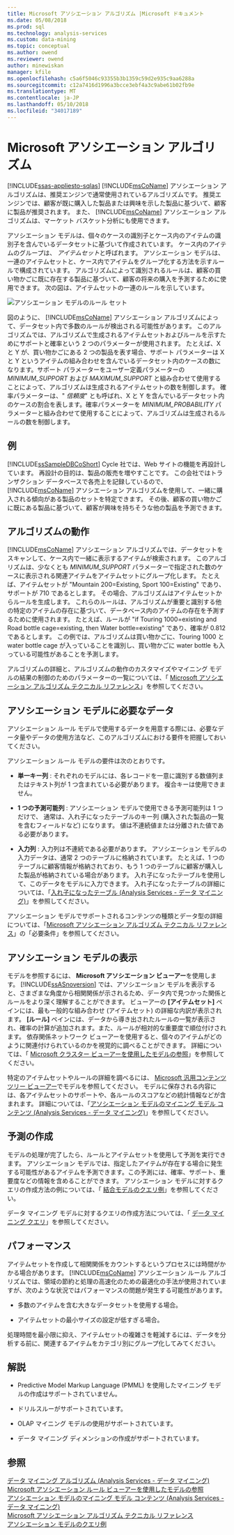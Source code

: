 ```yaml
---
title: Microsoft アソシエーション アルゴリズム |Microsoft ドキュメント
ms.date: 05/08/2018
ms.prod: sql
ms.technology: analysis-services
ms.custom: data-mining
ms.topic: conceptual
ms.author: owend
ms.reviewer: owend
author: minewiskan
manager: kfile
ms.openlocfilehash: c5a6f5046c93355b3b1359c59d2e935c9aa6288a
ms.sourcegitcommit: c12a7416d1996a3bcce3ebf4a3c9abe61b02fb9e
ms.translationtype: MT
ms.contentlocale: ja-JP
ms.lasthandoff: 05/10/2018
ms.locfileid: "34017189"
---
```

# <a name="microsoft-association-algorithm"></a>Microsoft アソシエーション アルゴリズム
[!INCLUDE[ssas-appliesto-sqlas](../../includes/ssas-appliesto-sqlas.md)]
  [!INCLUDE[msCoName](../../includes/msconame-md.md)] アソシエーション アルゴリズムは、推奨エンジンで通常使用されているアルゴリズムです。 推奨エンジンでは、顧客が既に購入した製品または興味を示した製品に基づいて、顧客に製品が推奨されます。 また、 [!INCLUDE[msCoName](../../includes/msconame-md.md)] アソシエーション アルゴリズムは、マーケット バスケット分析にも使用できます。   
  
 アソシエーション モデルは、個々のケースの識別子とケース内のアイテムの識別子を含んでいるデータセットに基づいて作成されています。 ケース内のアイテムのグループは、 *アイテムセット*と呼ばれます。 アソシエーション モデルは、一連のアイテムセットと、ケース内でアイテムをグループ化する方法を示すルールで構成されています。 アルゴリズムによって識別されるルールは、顧客の買い物かごに既に存在する製品に基づいて、顧客の将来の購入を予測するために使用できます。 次の図は、アイテムセットの一連のルールを示しています。  
  
 ![アソシエーション モデルのルール セット](../../analysis-services/data-mining/media/association.gif "アソシエーション モデルのルール セット")  
  
 図のように、 [!INCLUDE[msCoName](../../includes/msconame-md.md)] アソシエーション アルゴリズムによって、データセット内で多数のルールが検出される可能性があります。 このアルゴリズムでは、アルゴリズムで生成されるアイテムセットおよびルールを示すためにサポートと確率という 2 つのパラメーターが使用されます。 たとえば、X と Y が、買い物かごにある 2 つの製品を表す場合、サポート パラメーターは X と Y というアイテムの組み合わせを含んでいるデータセット内のケースの数になります。サポート パラメーターをユーザー定義パラメーターの *MINIMUM_SUPPORT* および *MAXIMUM_SUPPORT* と組み合わせて使用することによって、アルゴリズムは生成されるアイテムセットの数を制御します。 確率パラメーターは、" *信頼度*" とも呼ばれ、X と Y を含んでいるデータセット内のケースの割合を表します。確率パラメーターを *MINIMUM_PROBABILITY* パラメーターと組み合わせて使用することによって、アルゴリズムは生成されるルールの数を制御します。  
  
## <a name="example"></a>例  
 [!INCLUDE[ssSampleDBCoShort](../../includes/sssampledbcoshort-md.md)] Cycle 社では、Web サイトの機能を再設計しています。 再設計の目的は、製品の販売を増やすことです。 この会社ではトランザクション データベースで各売上を記録しているので、 [!INCLUDE[msCoName](../../includes/msconame-md.md)] アソシエーション アルゴリズムを使用して、一緒に購入される傾向がある製品のセットを特定できます。 その後、顧客の買い物かごに既にある製品に基づいて、顧客が興味を持ちそうな他の製品を予測できます。  
  
## <a name="how-the-algorithm-works"></a>アルゴリズムの動作  
 [!INCLUDE[msCoName](../../includes/msconame-md.md)] アソシエーション アルゴリズムでは、データセットをスキャンして、ケース内で一緒に表示するアイテムが検索されます。 このアルゴリズムは、少なくとも *MINIMUM_SUPPORT* パラメーターで指定された数のケースに表示される関連アイテムをアイテムセットにグループ化します。 たとえば、アイテムセットが "Mountain 200=Existing, Sport 100=Existing" であり、サポートが 710 であるとします。 その場合、アルゴリズムはアイテムセットからルールを生成します。 これらのルールは、アルゴリズムが重要と識別する他の特定のアイテムの存在に基づいて、データベース内のアイテムの存在を予測するために使用されます。 たとえば、ルールが "if Touring 1000=existing and Road bottle cage=existing, then Water bottle=existing" であり、確率が 0.812 であるとします。 この例では、アルゴリズムは買い物かごに、Touring 1000 と water bottle cage が入っていることを識別し、買い物かごに water bottle も入っている可能性があることを予測します。  
  
 アルゴリズムの詳細と、アルゴリズムの動作のカスタマイズやマイニング モデルの結果の制御のためのパラメーターの一覧については、「 [Microsoft アソシエーション アルゴリズム テクニカル リファレンス](../../analysis-services/data-mining/microsoft-association-algorithm-technical-reference.md)」を参照してください。  
  
## <a name="data-required-for-association-models"></a>アソシエーション モデルに必要なデータ  
 アソシエーション ルール モデルで使用するデータを用意する際には、必要なデータ量やデータの使用方法など、このアルゴリズムにおける要件を把握しておいてください。  
  
 アソシエーション ルール モデルの要件は次のとおりです。  
  
-   **単一キー列** : それぞれのモデルには、各レコードを一意に識別する数値列またはテキスト列が 1 つ含まれている必要があります。 複合キーは使用できません。  
  
-   **1 つの予測可能列** : アソシエーション モデルで使用できる予測可能列は 1 つだけで、 通常は、入れ子になったテーブルのキー列 (購入された製品の一覧を含むフィールドなど) になります。 値は不連続値または分離された値である必要があります。  
  
-   **入力列** : 入力列は不連続である必要があります。 アソシエーション モデルの入力データは、通常 2 つのテーブルに格納されています。 たとえば、1 つのテーブルに顧客情報が格納されており、もう 1 つのテーブルに顧客が購入した製品が格納されている場合があります。 入れ子になったテーブルを使用して、このデータをモデルに入力できます。 入れ子になったテーブルの詳細については、「[入れ子になったテーブル &#40;Analysis Services - データ マイニング&#41;](../../analysis-services/data-mining/nested-tables-analysis-services-data-mining.md)」を参照してください。  
  
 アソシエーション モデルでサポートされるコンテンツの種類とデータ型の詳細については、「[Microsoft アソシエーション アルゴリズム テクニカル リファレンス](../../analysis-services/data-mining/microsoft-association-algorithm-technical-reference.md)」の「必要条件」を参照してください。  
  
## <a name="viewing-an-association-model"></a>アソシエーション モデルの表示  
 モデルを参照するには、 **Microsoft アソシエーション ビューアー**を使用します。 [!INCLUDE[ssASnoversion](../../includes/ssasnoversion-md.md)] では、アソシエーション モデルを表示すると、さまざまな角度から相関関係が示されるため、データ内で見つかった関係とルールをより深く理解することができます。 ビューアーの **[アイテムセット]** ペインには、最も一般的な組み合わせ (アイテムセット) の詳細な内訳が表示されます。 **[ルール]** ペインには、データから導き出されたルールの一覧が表示され、確率の計算が追加されます。また、ルールが相対的な重要度で順位付けされます。 依存関係ネットワーク ビューアーを使用すると、個々のアイテムがどのように関連付けられているのかを視覚的に調べることができます。 詳細については、「 [Microsoft クラスター ビューアーを使用したモデルの参照](../../analysis-services/data-mining/browse-a-model-using-the-microsoft-cluster-viewer.md)」を参照してください。  
  
 特定のアイテムセットやルールの詳細を調べるには、 [Microsoft 汎用コンテンツ ツリー ビューアー](../../analysis-services/data-mining/browse-a-model-using-the-microsoft-generic-content-tree-viewer.md)でモデルを参照してください。 モデルに保存される内容には、各アイテムセットのサポートや、各ルールのスコアなどの統計情報などが含まれます。 詳細については、「[アソシエーション モデルのマイニング モデル コンテンツ &#40;Analysis Services - データ マイニング&#41;](../../analysis-services/data-mining/mining-model-content-for-association-models-analysis-services-data-mining.md)」を参照してください。  
  
## <a name="creating-predictions"></a>予測の作成  
 モデルの処理が完了したら、ルールとアイテムセットを使用して予測を実行できます。 アソシエーション モデルでは、指定したアイテムが存在する場合に発生する可能性があるアイテムを予測できます。この予測には、確率、サポート、重要度などの情報を含めることができます。 アソシエーション モデルに対するクエリの作成方法の例については、「 [結合モデルのクエリ例](../../analysis-services/data-mining/association-model-query-examples.md)」を参照してください。  
  
 データ マイニング モデルに対するクエリの作成方法については、「 [データ マイニング クエリ](../../analysis-services/data-mining/data-mining-queries.md)」を参照してください。  
  
## <a name="performance"></a>パフォーマンス  
 アイテムセットを作成して相関関係をカウントするというプロセスには時間がかかる場合があります。 [!INCLUDE[msCoName](../../includes/msconame-md.md)] アソシエーション ルール アルゴリズムでは、領域の節約と処理の高速化のための最適化の手法が使用されていますが、次のような状況ではパフォーマンスの問題が発生する可能性があります。  
  
-   多数のアイテムを含む大きなデータセットを使用する場合。  
  
-   アイテムセットの最小サイズの設定が低すぎる場合。  
  
 処理時間を最小限に抑え、アイテムセットの複雑さを軽減するには、データを分析する前に、関連するアイテムをカテゴリ別にグループ化してみてください。  
  
## <a name="remarks"></a>解説  
  
-   Predictive Model Markup Language (PMML) を使用したマイニング モデルの作成はサポートされていません。  
  
-   ドリルスルーがサポートされています。  
  
-   OLAP マイニング モデルの使用がサポートされています。  
  
-   データ マイニング ディメンションの作成がサポートされています。  
  
## <a name="see-also"></a>参照  
 [データ マイニング アルゴリズム &#40;Analysis Services - データ マイニング&#41;](../../analysis-services/data-mining/data-mining-algorithms-analysis-services-data-mining.md)   
 [Microsoft アソシエーション ルール ビューアーを使用したモデルの参照](../../analysis-services/data-mining/browse-a-model-using-the-microsoft-association-rules-viewer.md)   
 [アソシエーション モデルのマイニング モデル コンテンツ &#40;Analysis Services - データ マイニング&#41;](../../analysis-services/data-mining/mining-model-content-for-association-models-analysis-services-data-mining.md)   
 [Microsoft アソシエーション アルゴリズム テクニカル リファレンス](../../analysis-services/data-mining/microsoft-association-algorithm-technical-reference.md)   
 [アソシエーション モデルのクエリ例](../../analysis-services/data-mining/association-model-query-examples.md)  
  
  

